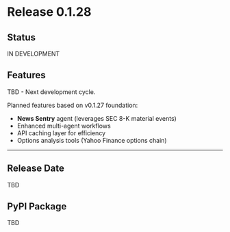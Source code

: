 # Release 0.1.28

## Status
IN DEVELOPMENT

## Features

TBD - Next development cycle.

Planned features based on v0.1.27 foundation:
- **News Sentry** agent (leverages SEC 8-K material events)
- Enhanced multi-agent workflows
- API caching layer for efficiency
- Options analysis tools (Yahoo Finance options chain)

---

## Release Date
TBD

## PyPI Package
TBD
